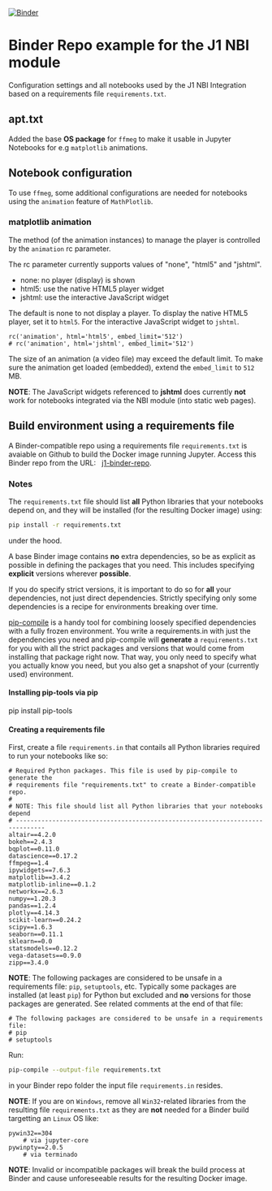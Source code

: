 [![Binder](http://mybinder.org/badge_logo.svg)](http://mybinder.org/v2/gh/jekyll-one/j1-binder-repo/main?target=_blank)

# Binder Repo example for the J1 NBI module

Configuration settings and all notebooks used by the J1 NBI Integration
based on a requirements file `requirements.txt`.

## apt.txt

Added the base **OS package** for `ffmeg` to make it usable in Jupyter
Notebooks for e.g `matplotlib` animations.

## Notebook configuration

To use `ffmeg`, some additional configurations are needed for notebooks
using the `animation` feature of `MathPlotlib`.

### matplotlib animation

The method (of the animation instances) to manage the player is controlled
by the `animation` rc parameter.

The rc parameter currently supports values of "none", "html5" and "jshtml".

*  none:    no player (display) is shown    
*  html5:   use the native HTML5 player widget
*  jshtml:  use the interactive JavaScript widget

The default is none to not display a player. To display the native HTML5
player, set it to `html5`. For the interactive JavaScript widget to
`jshtml`.

```
rc('animation', html='html5', embed_limit='512')
# rc('animation', html='jshtml', embed_limit='512')
```

The size of an animation (a video file) may exceed the default limit. To make
sure the animation get loaded (embedded), extend the `embed_limit`
to `512` MB.

**NOTE**: The JavaScript widgets referenced to **jshtml** does currently
**not** work for notebooks integrated via the NBI module (into static web
pages).


## Build environment using a requirements file

A Binder-compatible repo using a requirements file `requirements.txt` is
avaiable on Github to build the Docker image running Jupyter. Access this
Binder repo from the URL: &nbsp; <a href="http://mybinder.org/v2/gh/jekyll-one/j1-binder-repo/main" target="_blank">j1-binder-repo</a>.

### Notes

The `requirements.txt` file should list **all** Python libraries that your
notebooks depend on, and they will be installed (for the resulting Docker
image) using:

```bash
pip install -r requirements.txt
```

under the hood.

A base Binder image contains **no** extra dependencies, so be as explicit
as possible in defining the packages that you need. This includes specifying
**explicit** versions wherever **possible**.

If you do specify strict versions, it is important to do so for **all**
your dependencies, not just direct dependencies. Strictly specifying only
some dependencies is a recipe for environments breaking over time.

[pip-compile](https://github.com/jazzband/pip-tools/) is a handy tool for
combining loosely specified dependencies with a fully frozen environment.
You write a requirements.in with just the dependencies you need and pip-compile
will **generate** a `requirements.txt` for you with all the strict packages
and versions that would come from installing that package right now. That way,
you only need to specify what you actually know you need, but you also get a
snapshot of your (currently used) environment.

#### Installing pip-tools via pip

pip install pip-tools

#### Creating a requirements file

First, create a file `requirements.in` that contails all Python libraries
required to run your notebooks like so:

```
# Required Python packages. This file is used by pip-compile to generate the
# requirements file "requirements.txt" to create a Binder-compatible repo.
#
# NOTE: This file should list all Python libraries that your notebooks depend
# ------------------------------------------------------------------------------
altair==4.2.0
bokeh==2.4.3
bqplot==0.11.0
datascience==0.17.2
ffmpeg==1.4
ipywidgets==7.6.3
matplotlib==3.4.2
matplotlib-inline==0.1.2
networkx==2.6.3
numpy==1.20.3
pandas==1.2.4
plotly==4.14.3
scikit-learn==0.24.2
scipy==1.6.3
seaborn==0.11.1
sklearn==0.0
statsmodels==0.12.2
vega-datasets==0.9.0
zipp==3.4.0
```

**NOTE**: The following packages are considered to be unsafe in a
requirements file: `pip`, `setuptools`, etc. Typically some packages are
installed (at least `pip`) for Python but excluded and **no** versions for
those packages are generated. See related comments at the end of that file:

```
# The following packages are considered to be unsafe in a requirements file:
# pip
# setuptools
```

Run:

```bash
pip-compile --output-file requirements.txt
```

in your Binder repo folder the input file `requirements.in` resides.

**NOTE**: If you are on `Windows`, remove all `Win32`-related libraries
from the resulting file `requirements.txt` as they are **not** needed
for a Binder build targetting an `Linux` OS like:

```
pywin32==304
    # via jupyter-core
pywinpty==2.0.5
    # via terminado
```

**NOTE**: Invalid or incompatible packages will break the build process at
Binder and cause unforeseeable results for the resulting Docker image.
